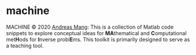 # machine

MACHINE &copy; 2020 [Andreas Mang](http://www.math.uh.edu/~andreas): This is a collection of Matlab code snippets to explore conceptual ideas for <strong>MA</strong>thematical and <strong>C</strong>omputational met<strong>H</strong>ods for <strong>I</strong>nverse probl<strong>E</strong>ms. This toolkit is primarily designed to serve as a teaching tool.
